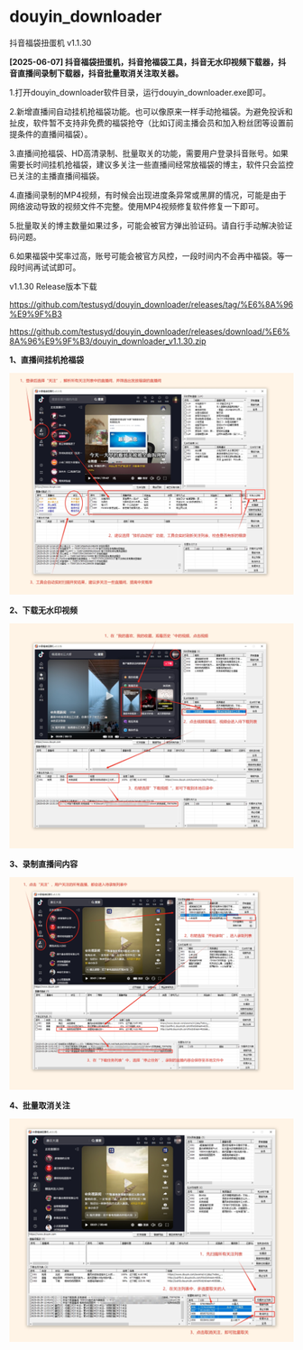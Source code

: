 # douyin_downloader

抖音福袋扭蛋机 v1.1.30


**[2025-06-07] 抖音福袋扭蛋机，抖音抢福袋工具，抖音无水印视频下载器，抖音直播间录制下载器，抖音批量取消关注取关器。**


1.打开douyin_downloader软件目录，运行douyin_downloader.exe即可。


2.新增直播间自动挂机抢福袋功能。也可以像原来一样手动抢福袋。为避免投诉和扯皮，软件暂不支持非免费的福袋抢夺（比如订阅主播会员和加入粉丝团等设置前提条件的直播间福袋）。


3.直播间抢福袋、HD高清录制、批量取关的功能，需要用户登录抖音账号。如果需要长时间挂机抢福袋，建议多关注一些直播间经常放福袋的博主，软件只会监控已关注的主播直播间福袋。


4.直播间录制的MP4视频，有时候会出现进度条异常或黑屏的情况，可能是由于网络波动导致的视频文件不完整。使用MP4视频修复软件修复一下即可。


5.批量取关的博主数量如果过多，可能会被官方弹出验证码。请自行手动解决验证码问题。


6.如果福袋中奖率过高，账号可能会被官方风控，一段时间内不会再中福袋。等一段时间再试试即可。




v1.1.30 Release版本下载


https://github.com/testusyd/douyin_downloader/releases/tag/%E6%8A%96%E9%9F%B3


https://github.com/testusyd/douyin_downloader/releases/download/%E6%8A%96%E9%9F%B3/douyin_downloader_v1.1.30.zip



**1、直播间挂机抢福袋**

![下载无水印视频](使用教程/1、直播间挂机抢福袋.png "直播间挂机抢福袋")

**2、下载无水印视频**

![下载无水印视频](使用教程/2、下载无水印视频.png "下载无水印视频")

**3、录制直播间内容**

![录制直播间视频](使用教程/3、录制直播间内容.png "录制直播间内容")

**4、批量取消关注**

![批量取消关注](使用教程/4、批量取消关注.png "批量取消关注")


